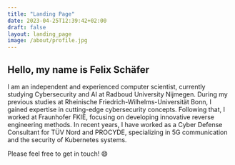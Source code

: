 ```yaml
---
title: "Landing Page"
date: 2023-04-25T12:39:42+02:00
draft: false
layout: landing_page
image: /about/profile.jpg
---
```



## Hello, my name is Felix Schäfer 
I am an independent and experienced computer scientist, currently studying Cybersecurity and AI at Radboud University Nijmegen. During my previous studies at Rheinische Friedrich-Wilhelms-Universität Bonn, I gained expertise in cutting-edge cybersecurity concepts. Following that, I worked at Fraunhofer FKIE, focusing on developing innovative reverse engineering methods. In recent years, I have worked as a Cyber Defense Consultant for TÜV Nord and PROCYDE, specializing in 5G communication and the security of Kubernetes systems.

Please feel free to get in touch! 😄
